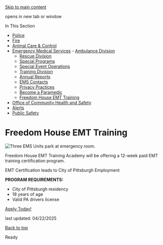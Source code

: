 [Skip to main content](https://www.pittsburghpa.gov/Safety/Emergency-Medical-Services/Freedom-House-EMT-Training#main-content)

opens in new tab or window

In This Section

- [Police](https://www.pittsburghpa.gov/Safety/Police)
- [Fire](https://www.pittsburghpa.gov/Safety/Fire)
- [Animal Care & Control](https://www.pittsburghpa.gov/Safety/Animal-Care-Control)
- [Emergency Medical Services](https://www.pittsburghpa.gov/Safety/Emergency-Medical-Services)  - [Ambulance Division](https://www.pittsburghpa.gov/Safety/Emergency-Medical-Services/Ambulance-Division)
  - [Rescue Division](https://www.pittsburghpa.gov/Safety/Emergency-Medical-Services/Rescue-Division)
  - [Special Programs](https://www.pittsburghpa.gov/Safety/Emergency-Medical-Services/Special-Programs)
  - [Special Event Operations](https://www.pittsburghpa.gov/Safety/Emergency-Medical-Services/Special-Event-Operations)
  - [Training Division](https://www.pittsburghpa.gov/Safety/Emergency-Medical-Services/Training-Division)
  - [Annual Reports](https://www.pittsburghpa.gov/Safety/Emergency-Medical-Services/Annual-Reports)
  - [EMS Contacts](https://www.pittsburghpa.gov/Safety/Emergency-Medical-Services/EMS-Contacts)
  - [Privacy Practices](https://www.pittsburghpa.gov/Safety/Emergency-Medical-Services/Privacy-Practices)
  - [Become a Paramedic](https://www.pittsburghpa.gov/Safety/Emergency-Medical-Services/Become-a-Paramedic)
  - [Freedom House EMT Training](https://www.pittsburghpa.gov/Safety/Emergency-Medical-Services/Freedom-House-EMT-Training)
- [Office of Community Health and Safety](https://www.pittsburghpa.gov/Safety/Office-of-Community-Health-and-Safety)
- [Alerts](https://www.pittsburghpa.gov/Safety/Alerts)
- [Public Safety](https://www.pittsburghpa.gov/Safety/Public-Safety)

# Freedom House EMT Training

![Three EMS Units park at emergency room.](https://www.pittsburghpa.gov/files/assets/city/v/1/public-safety/images/ems-recruitment/ems-units.jpg?w=500&h=248)

Freedom House EMT Training Academy will be offering a 12-week paid EMT training certification program.

EMT Certification leads to City of Pittsburgh Employment

**PROGRAM REQUIREMENTS:**

- City of Pittsburgh residency
- 18 years of age
- Valid PA drivers license

[Apply Today!](https://www.governmentjobs.com/careers/pittsburgh)

last updated: 04/22/2025

[Back to top](https://www.pittsburghpa.gov/Safety/Emergency-Medical-Services/Freedom-House-EMT-Training#body-top)

Ready

